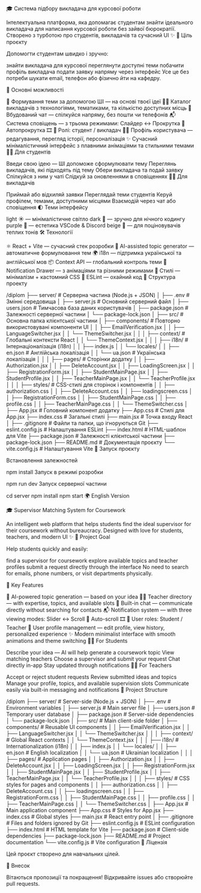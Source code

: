 🎓 Система підбору викладача для курсової роботи

Інтелектуальна платформа, яка допомагає студентам знайти ідеального викладача для написання курсової роботи без зайвої бюрократії.
Створено з турботою про студентів, викладачів та сучасний UI ✨
🎯 Ціль проєкту

Допомогти студентам швидко і зручно:

знайти викладача для курсової
переглянути доступні теми
побачити профіль викладача
подати заявку напряму через інтерфейс
Усе це без потреби шукати email, телефон або фізично йти на кафедру.

🧠 Основні можливості

🧾 Формування теми за допомогою ШІ — на основі твоєї ідеї
🧑‍🏫 Каталог викладачів з технологіями, тематиками, та кількістю доступних місць
💬 Вбудований чат — спілкуйся напряму, без пошти чи телефонів
📬 Система сповіщень — з трьома режимами:
Слайдер ↔️
Прокрутка 📜
Автопрокрутка 🎞
🔐 Ролі: студент / викладач
🧑‍💼 Профіль користувача — редагування, перегляд історії, персоналізація
✨ Сучасний мінімалістичний інтерфейс з плавними анімаціями та стильними темами
🧑‍🎓 Для студентів

Введи свою ідею — ШІ допоможе сформулювати тему
Переглянь викладачів, які підходять під тему
Обери викладача та подай заявку
Спілкуйся з ним у чаті
Слідкуй за оновленнями в сповіщеннях
🧑‍🏫 Для викладачів

Приймай або відхиляй заявки
Переглядай теми студентів
Керуй профілем, темами, доступними місцями
Взаємодій через чат або сповіщення
🌓 Теми інтерфейсу

light ☀️ — мінімалістичне світло
dark 🌙 — зручно для нічного кодингу
purple 💜 — естетика VSCode & Discord
beige 🧸 — для поціновувачів теплих тонів
🛠 Технології

⚛️ React + Vite — сучасний стек розробки
🧠 AI-assisted topic generator — автоматичне формулювання тем
🌍 i18n — підтримка української та англійської мов
📦 Context API — глобальний контроль теми
🔔 Notification Drawer — з анімаціями та різними режимами
🎨 Стилі — мінімалізм + кастомний CSS
🧼 ESLint — охайний код
📁 Структура проекту

/diplom
├── server/                       # Серверна частина (Node.js + JSON)
│   ├── .env                     # Змінні середовища
│   ├── server.js                # Основний серверний файл
│   ├── users.json               # Тимчасова база даних користувачів
│   ├── package.json             # Залежності серверної частини
│   └── package-lock.json
│
├── src/                         # Основна папка клієнтської частини
│   ├── components/              # Повторно використовувані компоненти UI
│   │   ├── EmailVerification.jsx
│   │   ├── LanguageSwitcher.jsx
│   │   └── ThemeSwitcher.jsx
│   │
│   ├── context/                 # Глобальні контексти React
│   │   └── ThemeContext.jsx
│   │
│   ├── i18n/                    # Інтернаціоналізація (i18n)
│   │   ├── index.js
│   │   └── locales/
│   │       ├── en.json          # Англійська локалізація
│   │       └── ua.json          # Українська локалізація
│   │
│   ├── pages/                   # Сторінки додатку
│   │   ├── Authorization.jsx
│   │   ├── DeleteAccount.jsx
│   │   ├── LoadingScreen.jsx
│   │   ├── RegistrationForm.jsx
│   │   ├── StudentMainPage.jsx
│   │   ├── StudentProfile.jsx
│   │   ├── TeacherMainPage.jsx
│   │   └── TeacherProfile.jsx
│   │
│   ├── styles/                  # CSS-стилі для сторінок і компонентів
│   │   ├── authorization.css
│   │   ├── DeleteAccount.css
│   │   ├── loadingscreen.css
│   │   ├── RegistrationForm.css
│   │   ├── StudentMainPage.css
│   │   ├── profile.css
│   │   ├── TeacherMainPage.css
│   │   └── ThemeSwitcher.css
│
├── App.jsx                      # Головний компонент додатку
├── App.css                      # Стилі для App.jsx
├── index.css                    # Загальні стилі
├── main.jsx                     # Точка входу React
│
├── .gitignore                   # Файли та папки, що ігноруються Git
├── eslint.config.js             # Налаштування ESLint
├── index.html                   # HTML-шаблон для Vite
├── package.json                 # Залежності клієнтської частини
├── package-lock.json
├── README.md                    # Документація проєкту
└── vite.config.js               # Налаштування Vite
🚀 Запуск проєкту

Встановлення залежностей

npm install
Запуск в режимі розробки

npm run dev
Запуск серверної частини

cd server
npm install
npm start
🌍 English Version

🎓 Supervisor Matching System for Coursework

An intelligent web platform that helps students find the ideal supervisor for their coursework without bureaucracy.
Designed with love for students, teachers, and modern UI ✨
🎯 Project Goal

Help students quickly and easily:

find a supervisor for coursework
explore available topics and teacher profiles
submit a request directly through the interface
No need to search for emails, phone numbers, or visit departments physically.

🧠 Key Features

🧾 AI-powered topic generation — based on your idea
🧑‍🏫 Teacher directory — with expertise, topics, and available slots
💬 Built-in chat — communicate directly without searching for contacts
📬 Notification system — with three viewing modes:
Slider ↔️
Scroll 📜
Auto-scroll 🎞
🔐 User roles: Student / Teacher
👤 User profile management — edit profile, view history, personalized experience
✨ Modern minimalist interface with smooth animations and theme switching
🧑‍🎓 For Students

Describe your idea — AI will help generate a coursework topic
View matching teachers
Choose a supervisor and submit your request
Chat directly in-app
Stay updated through notifications
🧑‍🏫 For Teachers

Accept or reject student requests
Review submitted ideas and topics
Manage your profile, topics, and available supervision slots
Communicate easily via built-in messaging and notifications
📁 Project Structure

/diplom
├── server/                       # Server-side (Node.js + JSON)
│   ├── .env                     # Environment variables
│   ├── server.js                # Main server file
│   ├── users.json               # Temporary user database
│   ├── package.json             # Server-side dependencies
│   └── package-lock.json
│
├── src/                         # Main client-side folder
│   ├── components/              # Reusable UI components
│   │   ├── EmailVerification.jsx
│   │   ├── LanguageSwitcher.jsx
│   │   └── ThemeSwitcher.jsx
│   │
│   ├── context/                 # Global React contexts
│   │   └── ThemeContext.jsx
│   │
│   ├── i18n/                    # Internationalization (i18n)
│   │   ├── index.js
│   │   └── locales/
│   │       ├── en.json          # English localization
│   │       └── ua.json          # Ukrainian localization
│   │
│   ├── pages/                   # Application pages
│   │   ├── Authorization.jsx
│   │   ├── DeleteAccount.jsx
│   │   ├── LoadingScreen.jsx
│   │   ├── RegistrationForm.jsx
│   │   ├── StudentMainPage.jsx
│   │   ├── StudentProfile.jsx
│   │   ├── TeacherMainPage.jsx
│   │   └── TeacherProfile.jsx
│   │
│   ├── styles/                  # CSS styles for pages and components
│   │   ├── authorization.css
│   │   ├── DeleteAccount.css
│   │   ├── loadingscreen.css
│   │   ├── RegistrationForm.css
│   │   ├── StudentMainPage.css
│   │   ├── profile.css
│   │   ├── TeacherMainPage.css
│   │   └── ThemeSwitcher.css
│
├── App.jsx                      # Main application component
├── App.css                      # Styles for App.jsx
├── index.css                    # Global styles
├── main.jsx                     # React entry point
│
├── .gitignore                   # Files and folders ignored by Git
├── eslint.config.js             # ESLint configuration
├── index.html                   # HTML template for Vite
├── package.json                 # Client-side dependencies
├── package-lock.json
├── README.md                    # Project documentation
└── vite.config.js               # Vite configuration
📄 Ліцензія

Цей проєкт створено для навчальних цілей.

🤝 Внесок

Вітаються пропозиції та покращення! Відкривайте issues або створюйте pull requests.
